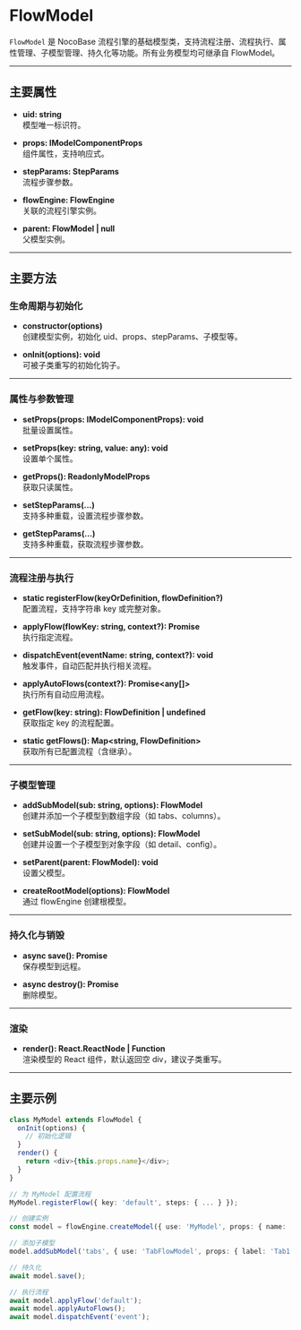 # FlowModel

`FlowModel` 是 NocoBase 流程引擎的基础模型类，支持流程注册、流程执行、属性管理、子模型管理、持久化等功能。所有业务模型均可继承自 FlowModel。

---

## 主要属性

- **uid: string**  
  模型唯一标识符。

- **props: IModelComponentProps**  
  组件属性，支持响应式。

- **stepParams: StepParams**  
  流程步骤参数。

- **flowEngine: FlowEngine**  
  关联的流程引擎实例。

- **parent: FlowModel \| null**  
  父模型实例。

---

## 主要方法

### 生命周期与初始化

- **constructor(options)**  
  创建模型实例，初始化 uid、props、stepParams、子模型等。

- **onInit(options): void**  
  可被子类重写的初始化钩子。

---

### 属性与参数管理

- **setProps(props: IModelComponentProps): void**  
  批量设置属性。

- **setProps(key: string, value: any): void**  
  设置单个属性。

- **getProps(): ReadonlyModelProps**  
  获取只读属性。

- **setStepParams(...)**  
  支持多种重载，设置流程步骤参数。

- **getStepParams(...)**  
  支持多种重载，获取流程步骤参数。

---

### 流程注册与执行

- **static registerFlow(keyOrDefinition, flowDefinition?)**  
  配置流程，支持字符串 key 或完整对象。

- **applyFlow(flowKey: string, context?): Promise<any>**  
  执行指定流程。

- **dispatchEvent(eventName: string, context?): void**  
  触发事件，自动匹配并执行相关流程。

- **applyAutoFlows(context?): Promise<any[]>**  
  执行所有自动应用流程。

- **getFlow(key: string): FlowDefinition \| undefined**  
  获取指定 key 的流程配置。

- **static getFlows(): Map<string, FlowDefinition>**  
  获取所有已配置流程（含继承）。

---

### 子模型管理

- **addSubModel(sub: string, options): FlowModel**  
  创建并添加一个子模型到数组字段（如 tabs、columns）。

- **setSubModel(sub: string, options): FlowModel**  
  创建并设置一个子模型到对象字段（如 detail、config）。

- **setParent(parent: FlowModel): void**  
  设置父模型。

- **createRootModel(options): FlowModel**  
  通过 flowEngine 创建根模型。

---

### 持久化与销毁

- **async save(): Promise<any>**  
  保存模型到远程。

- **async destroy(): Promise<any>**  
  删除模型。

---

### 渲染

- **render(): React.ReactNode | Function**  
  渲染模型的 React 组件，默认返回空 div，建议子类重写。

---

## 主要示例

```ts
class MyModel extends FlowModel {
  onInit(options) {
    // 初始化逻辑
  }
  render() {
    return <div>{this.props.name}</div>;
  }
}

// 为 MyModel 配置流程
MyModel.registerFlow({ key: 'default', steps: { ... } });

// 创建实例
const model = flowEngine.createModel({ use: 'MyModel', props: { name: 'Demo' } });

// 添加子模型
model.addSubModel('tabs', { use: 'TabFlowModel', props: { label: 'Tab1' } });

// 持久化
await model.save();

// 执行流程
await model.applyFlow('default');
await model.applyAutoFlows();
await model.dispatchEvent('event');
```
